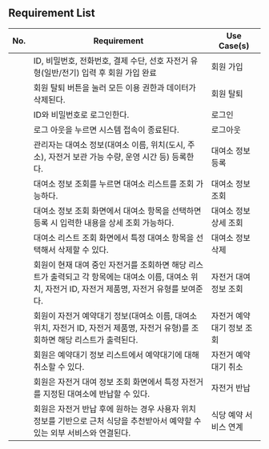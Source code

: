 ## Requirement List

| No. | Requirement | Use Case(s) |
|------|------|------|
||ID, 비밀번호, 전화번호, 결제 수단, 선호 자전거 유형(일반/전기) 입력 후 회원 가입 완료 |회원 가입|
||회원 탈퇴 버튼을 눌러 모든 이용 권한과 데이터가 삭제된다. |회원 탈퇴|
||ID와 비밀번호로 로그인한다.|로그인|
||로그 아웃을 누르면 시스템 접속이 종료된다.|로그아웃|
||관리자는 대여소 정보(대여소 이름, 위치(도시, 주소), 자전거 보관 가능 수량, 운영 시간 등) 등록한다.|대여소 정보 등록|
||대여소 정보 조회를 누르면 대여소 리스트를 조회 가능하다.|대여소 정보 조회|
||대여소 정보 조회 화면에서 대여소 항목을 선택하면 등록 시 입력한 내용을 상세 조회 가능하다.|대여소 정보 상세 조회|
||대여소 리스트 조회 화면에서 특정 대여소 항목을 선택해서 삭제할 수 있다.|대여소 정보 삭제|
||회원이 현재 대여 중인 자전거를 조회하면 해당 리스트가 출력되고 각 항목에는 대여소 이름, 대여소 위치, 자전거 ID, 자전거 제품명, 자전거 유형를 보여준다.|자전거 대여 정보 조회|
||회원이 자전거 예약대기 정보(대여소 이름, 대여소 위치, 자전거 ID, 자전거 제품명, 자전거 유형)를 조회하면 해당 리스트가 출력된다.|자전거 예약대기 정보 조회|
||회원은 예약대기 정보 리스트에서 예약대기에 대해 취소할 수 있다.|자전거 예약대기 취소|
||회원은 자전거 대여 정보 조회 화면에서 특정 자전거를 지정된 대여소에 반납할 수 있다.|자전거 반납|
||회원은 자전거 반납 후에 원하는 경우 사용자 위치 정보를 기반으로 근처 식당을 추천받아서 예약할 수 있는 외부 서비스와 연결된다.|식당 예약 서비스 연계|
